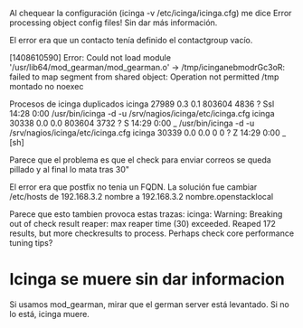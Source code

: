 Al chequear la configuración (icinga -v /etc/icinga/icinga.cfg) me dice
Error processing object config files!
Sin dar más información.

El error era que un contacto tenía definido el contactgroup vacío.



[1408610590] Error: Could not load module '/usr/lib64/mod_gearman/mod_gearman.o' -> /tmp/icinganebmodrGc3oR: failed to map segment from shared object: Operation not permitted
/tmp montado no noexec



Procesos de icinga duplicados
icinga   27989  0.3  0.1 803604  4836 ?        Ssl  14:28   0:00 /usr/bin/icinga -d -u /srv/nagios/icinga/etc/icinga.cfg
icinga   30338  0.0  0.0 803604  3732 ?        S    14:29   0:00  \_ /usr/bin/icinga -d -u /srv/nagios/icinga/etc/icinga.cfg
icinga   30339  0.0  0.0      0     0 ?        Z    14:29   0:00      \_ [sh] <defunct>

Parece que el problema es que el check para enviar correos se queda pillado y al final lo mata tras 30"

El error era que postfix no tenia un FQDN.
La solución fue cambiar /etc/hosts de
192.168.3.2 nombre
a
192.168.3.2 nombre.openstacklocal

Parece que esto tambien provoca estas trazas:
icinga: Warning: Breaking out of check result reaper: max reaper time (30) exceeded. Reaped 172 results, but more checkresults to process. Perhaps check core performance tuning tips?




# Icinga se muere sin dar informacion
Si usamos mod_gearman, mirar que el german server está levantado.
Si no lo está, icinga muere.
